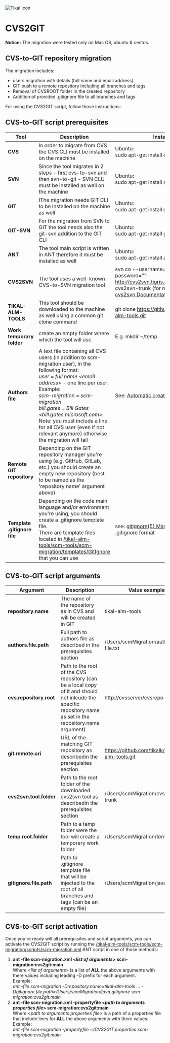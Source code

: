 ![Tikal icon](http://tikalk.com/sites/all/themes/sasson/tikal/logo.png)
# CVS2GIT
**Notice:** The migration were tested only on Mac OS, ubuntu & centos.

## CVS-to-GIT repository migration

The migration includes:

* users migration with details (full name and email address)
* GIT push to a remote repository including all branches and tags
* Removal of CVSROOT folder in the created repository
* Addition of provided .gitignore file to all branches and tags

For using the CVS2GIT script, follow those instructions:

## CVS-to-GIT script prerequisites

**Tool** | **Description** | **Installation**
------------ | ------------- | ------------
**CVS** | In order to migrate from CVS the CVS CLI must be installed on the machine | Ubuntu:<br/>sudo apt-get install cvs | sudo yum install cvs
**SVN** | Since the tool migrates in 2 steps - first cvs-to-svn and then svn-to-git - SVN CLU must be installed as well on the machine | Ubuntu:<br/>sudo apt-get install subversion | sudo yum install subversion
**GIT** | IThe migration needs GIT CLI to be installed on the machine as well | Ubuntu:<br/>sudo apt-get install git | sudo yum install git
**GIT-SVN** | For the migration from SVN to GIT the tool needs also the git-svn addition to the GIT CLI | Ubuntu:<br/>sudo apt-get install git-svn | sudo yum install git-svn
**ANT** | The tool main script is written in ANT therefore it must be installed as well | Ubuntu:<br/>sudo apt-get install ant | sudo yum install ant
**CVS2SVN** | The tool uses a well-known CVS-to-SVN migration tool | svn co --username=guest --password="" http://cvs2svn.tigris.org/svn/cvs2svn/trunk cvs2svn-trunk (for more details see [cvs2svn Documentation](http://cvs2svn.tigris.org/cvs2svn.html))
**TIKAL-ALM-TOOLS** | This tool should be downloaded to the machine as well using a common git clone command | git clone https://github.com/tikalk/tikal-alm-tools.git
**Work temporary folder** | create an empty folder where which the tool will use |  E.g. mkdir ~/temp
**Authors file** | A text file containing all CVS users (in addition to scm-migration user), in the following format:<br/>*user* = *full name* <*email address*> - one line per user.<br/>Example:*<br/>scm-migration = scm-migration <scm-migration><br/>bill.gates = Bill Gates <bill.gates.microsoft.com>*.<br/>Note: you must include a line for all CVS user (even if not relevant anymore) otherwise the migration will fail | See: [Automatic creation of CVS authors file](https://github.com/tikalk/tikal-alm-tools/tree/master/scm-tools/scm-migration/manual/CVS2AUTHORS) 
**Remote GIT repository** | Depending on the GIT repository manager you're using (e.g. GitHub, GitLab, etc.) you should create an empty new repository (best to be named as the 'repository name' argument above)
**Template .gitignore file** | Depending on the code main language and/or environment you're using, you should create a .gitignore template file.<br/>There are template files located in [/tikal-alm-tools/scm-tools/scm-migration/templates/GitIgnore](https://github.com/tikalk/tikal-alm-tools/tree/master/scm-tools/scm-migration/templates/GitIgnore) that you can use| see: [gitignore(5) Manual Page](http://git-scm.com/docs/gitignore) for .gitignore format |
## CVS-to-GIT script arguments
**Argument** | **Description** | **Value example**
------------ | ------------- | ------------
**repository.name** | The name of the repository as in CVS and will be created in GIT | tikal-alm-tools
**authors.file.path** | Full path to authors file as described in the prerequisites section | /Users/scmMigration/authors-file.txt
**cvs.repository.root** | Path to the root of the CVS repository (can be a local copy of it and should not inlcude the specific repository name as set in the repository.name argument) | http://cvsserver/cvsrepo
**git.remote.uri** | URL of the matching GIT repository as describedin the prerequisites section | https://github.com/tikalk/tikal-alm-tools.git
**cvs2svn.tool.folder** | Path to the root folder of the downloaded cvs2svn tool as describedin the prerequisites section | /Users/scmMigration/cvs2svn-trunk
**temp.root.folder** | Path to a temp folder were the tool will create a temporary work folder | /Users/scmMigration/temp
**gitignore.file.path** | Path to .gitignore template file that will be injected to the root of all branches and tags (can be an empty file) | /Users/scmMigration/java.gitignore

## CVS-to-GIT script activation
Once you're ready will all prerequisites and script arguments, you can activate the CVS2GIT script by running the [/tikal-alm-tools/scm-tools/scm-migration/scripts/scm-migration.xml](https://github.com/tikalk/tikal-alm-tools/blob/master/scm-tools/scm-migration/scripts/scm-migration.xml) ANT script in one of those methods:

1. **ant -file scm-migration.xml <*list of arguments*> scm-migration:cvs2git:main**<br/>Where <*list of arguments*> is a list of **ALL** the above arguments with there values including leading -D prefix for each argument.<br/>Example:<br/>*ant -file scm-migration -Drepository.name=tikal-alm-tools ... -Dgitignore.file.path=/Users/scmMigration/java.gitignore scm-migration:cvs2git:main*
2. **ant -file scm-migration.xml -propertyfile <*path to arguments properties file*> scm-migration:cvs2git:main**<br/>Where <*path to arguments properties file*> is a path of a properties file that include lines for **ALL** the above arguments with there values.<br/>Example:<br/>*ant -file scm-migration -propertyfile ~/CVS2GIT.properties scm-migration:cvs2git:main*
 

 
